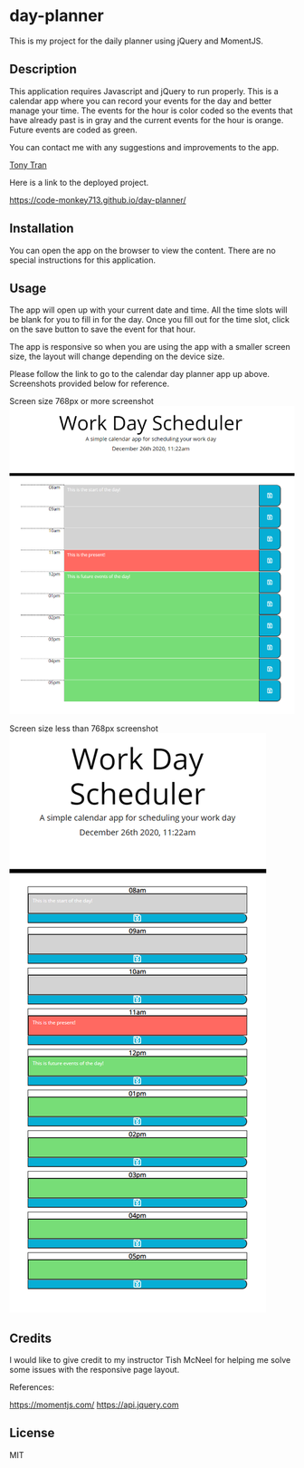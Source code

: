 # day-planner
This is my project for the daily planner using jQuery and MomentJS. 

## Description

This application requires Javascript and jQuery to run properly. This is a calendar app where you can record your events for the day and better manage your time. The events for the hour is color coded so the events that have already past is in gray and the current events for the hour is orange. Future events are coded as green. 

You can contact me with any suggestions and improvements to the app. 

[Tony Tran](mailto:codemonkey713@gmail.com?subject=[GitHub]day-planner)

Here is a link to the deployed project. 

<https://code-monkey713.github.io/day-planner/>

## Installation

You can open the app on the browser to view the content. There are no special instructions for this application.  

## Usage

The app will open up with your current date and time. All the time slots will be blank for you to fill in for the day. Once you fill out for the time slot, click on the save button to save the event for that hour. 

The app is responsive so when you are using the app with a smaller screen size, the layout will change depending on the device size. 

Please follow the link to go to the calendar day planner app up above. Screenshots provided below for reference.

Screen size 768px or more screenshot <br>
![screenshot](images/screenshot-normal.png)

Screen size less than 768px screenshot <br>
![screenshot](images/screenshot-small.png)

## Credits

I would like to give credit to my instructor Tish McNeel for helping me solve some issues with the responsive page layout. 

References:

https://momentjs.com/
https://api.jquery.com


## License

MIT
